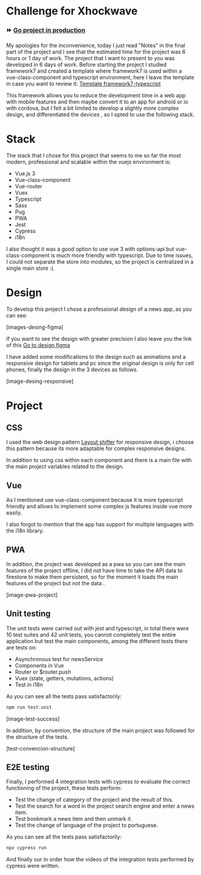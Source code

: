 # Challenge for Xhockwave

### ⏩ [Go project in production]()

My apologies for the inconvenience, today I just read "Notes" in the final part of the project and I see that the estimated time for the project was 6 hours or 1 day of work. The project that I want to present to you was developed in 6 days of work.
Before starting the project I studied framework7 and created a template where framework7 is used within a vue-class-component and typescript environment, here I leave the template in case you want to review it: [Template framework7-typescript](https://github.com/luisangel2895/template-vue3-framework7)

This framework allows you to reduce the development time in a web app with mobile features and then maybe convert it to an app for android or io with cordova, but I felt a bit limited to develop a slightly more complex design, and differentiated the devices , so I opted to use the following stack.

# Stack

The stack that I chose for this project that seems to me so far the most modern, professional and scalable within the vuejs environment is:

- Vue.js 3
- Vue-class-component
- Vue-router
- Vuex
- Typescript
- Sass
- Pug
- PWA
- Jest
- Cypress
- i18n

I also thought it was a good option to use vue 3 with options-api but vue-class-component is much more friendly with typescript.
Due to time issues, I could not separate the store into modules, so the project is centralized in a single main store :(.

# Design

To develop this project I chose a professional design of a news app, as you can see:

[images-desing-figma]

If you want to see the design with greater precision I also leave you the link of this [Go to design figma](https://www.figma.com/file/4CLx5XcrX40iylqT2hA39b/nuntium-news-app?node-id=0%3A1)

I have added some modifications to the design such as animations and a responsive design for tablets and pc since the original design is only for cell phones, finally the design in the 3 devices as follows.

[image-desing-responsive]

# Project

## CSS

I used the web design pattern [Layout shifter](https://developers.google.com/web/fundamentals/design-and-ux/responsive/patterns) for responsive design, i choose this pattern because its more adaptable for complex responsive designs.

In addition to using css within each component and there is a main file with the main project variables related to the design.

## Vue

As I mentioned use vue-class-component because it is more typescript friendly and allows to implement some complex js features inside vue more easily.

I also forgot to mention that the app has support for multiple languages with the i18n library.

## PWA

In addition, the project was developed as a pwa so you can see the main features of the project offline, I did not have time to take the API data to firestore to make them persistent, so for the moment it loads the main features of the project but not the data .

[image-pwa-project]

## Unit testing

The unit tests were carried out with jest and typescript, in total there were 10 test suites and 42 unit tests, you cannot completely test the entire application but test the main components, among the different tests there are tests on:

- Asynchronous test for newsService
- Components in Vue
- Router or $router.push
- Vuex (state, getters, mutations, actions)
- Test in i18n

As you can see all the tests pass satisfactorily:

```js
npm run test:unit
```

[image-test-success]

In addition, by convention, the structure of the main project was followed for the structure of the tests.

[test-convencion-structure]

## E2E testing

Finally, I performed 4 integration tests with cypress to evaluate the correct functioning of the project, these tests perform:

- Test the change of category of the project and the result of this.
- Test the search for a word in the project search engine and enter a news item.
- Test bookmark a news item and then unmark it.
- Test the change of language of the project to portuguese.

As you can see all the tests pass satisfactorily:

```js
npx cypress run
```

And finally our in order how the videos of the integration tests performed by cypress were written.
